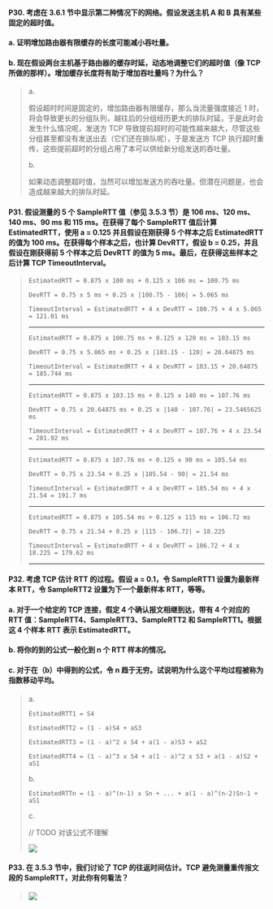 #### P30. 考虑在 3.6.1 节中显示第二种情况下的网络。假设发送主机 A 和 B 具有某些固定的超时值。
#### a. 证明增加路由器有限缓存的长度可能减小吞吐量。
#### b. 现在假设两台主机基于路由器的缓存时延，动态地调整它们的超时值（像 TCP 所做的那样）。增加缓存长度将有助于增加吞吐量吗？为什么？

> a.
> 
> 假设超时时间是固定的，增加路由器有限缓存，那么当流量强度接近 1 时，将会导致更长的分组队列，越往后的分组经历更大的排队时延，于是此时会发生什么情况呢，发送方 TCP 导致提前超时的可能性越来越大，尽管这些分组甚至都没有发送出去（它们还在排队呢），于是发送方 TCP 执行超时重传，这些提前超时的分组占用了本可以供给新分组发送的吞吐量。
> 
> b.
> 
> 如果动态调整超时值，当然可以增加发送方的吞吐量。但潜在问题是，也会造成越来越大的排队时延。

#### P31. 假设测量的 5 个 SampleRTT 值（参见 3.5.3 节）是 106 ms、120 ms、140 ms、90 ms 和 115 ms。在获得了每个 SampleRTT 值后计算 EstimatedRTT，使用 a = 0.125 并且假设在刚获得 5 个样本之后 EstimatedRTT 的值为 100 ms。在获得每个样本之后，也计算 DevRTT，假设 b = 0.25，并且假设在刚获得前 5 个样本之后 DevRTT 的值为 5 ms。最后，在获得这些样本之后计算 TCP TimeoutInterval。

> `EstimatedRTT = 0.875 x 100 ms + 0.125 x 106 ms = 100.75 ms`
> 
> `DevRTT = 0.75 x 5 ms + 0.25 x |100.75 - 106| = 5.065 ms`
> 
> `TimeoutInterval = EstimatedRTT + 4 x DevRTT = 100.75 + 4 x 5.065  = 121.01 ms`
> 
>  -------------------------------------------------------------
> 
> `EstimatedRTT = 0.875 x 100.75 ms + 0.125 x 120 ms = 103.15 ms`
> 
> `DevRTT = 0.75 x 5.065 ms + 0.25 x |103.15 - 120| = 20.64875 ms`
> 
> `TimeoutInterval = EstimatedRTT + 4 x DevRTT = 103.15 + 20.64875 = 185.744 ms`
> 
>  -------------------------------------------------------------
> 
> `EstimatedRTT = 0.875 x 103.15 ms + 0.125 x 140 ms = 107.76 ms`
> 
> `DevRTT = 0.75 x 20.64875 ms + 0.25 x |140 - 107.76| = 23.5465625 ms`
> 
> `TimeoutInterval = EstimatedRTT + 4 x DevRTT = 107.76 + 4 x 23.54 = 201.92 ms`
> 
>  -------------------------------------------------------------
> 
> `EstimatedRTT = 0.875 x 107.76 ms + 0.125 x 90 ms = 105.54 ms`
> 
> `DevRTT = 0.75 x 23.54 + 0.25 x |105.54 - 90| = 21.54 ms`
> 
> `TimeoutInterval = EstimatedRTT + 4 x DevRTT = 105.54 ms + 4 x 21.54 = 191.7 ms`
> 
>  -------------------------------------------------------------
> 
> `EstimatedRTT = 0.875 x 105.54 ms + 0.125 x 115 ms = 106.72 ms`
> 
> `DevRTT = 0.75 x 21.54 + 0.25 x |115 - 106.72| = 18.225`
> 
> `TimeoutInterval = EstimatedRTT + 4 x DevRTT = 106.72 + 4 x 18.225 = 179.62 ms`
> 
>  -------------------------------------------------------------

#### P32. 考虑 TCP 估计 RTT 的过程。假设 a = 0.1，令 SampleRTT1 设置为最新样本 RTT，令 SampleRTT2 设置为下一个最新样本 RTT，等等。
#### a. 对于一个给定的 TCP 连接，假定 4 个确认报文相继到达，带有 4 个对应的 RTT 值：SampleRTT4、SampleRTT3、SampleRTT2 和 SampleRTT1。根据这 4 个样本 RTT 表示 EstimatedRTT。
#### b. 将你的到的公式一般化到 n 个 RTT 样本的情况。
#### c. 对于在（b）中得到的公式，令 n 趋于无穷。试说明为什么这个平均过程被称为指数移动平均。

> a.
> 
> `EstimatedRTT1 = S4`
> 
> `EstimatedRTT2 = (1 - a)S4 + aS3`
> 
> `EstimatedRTT3 = (1 - a)^2 x S4 + a(1 - a)S3 + aS2`
> 
> `EstimatedRTT4 = (1 - a)^3 x S4 + a(1 - a)^2 x S3 + a(1 - a)S2 + aS1`
> 
> b.
> 
> `EstimatedRTTn = (1 - a)^(n-1) x Sn + ... + a(1 - a)^(n-2)Sn-1 + aS1`
> 
> c.
> 
> // TODO 对该公式不理解 
> 
> ![](https://github.com/YangXiaoHei/Networking/blob/master/03%20运输层/images/p32.png)
> 

#### P33. 在 3.5.3 节中，我们讨论了 TCP 的往返时间估计。TCP 避免测量重传报文段的 SampleRTT，对此你有何看法？

> ![](https://github.com/YangXiaoHei/Networking/blob/master/03%20运输层/images/p33.png)